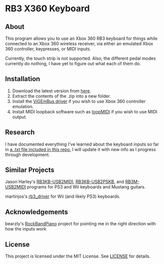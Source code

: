 # RB3 X360 Keyboard
## About
This program allows you to use an Xbox 360 RB3 keyboard for things while connected to an Xbox 360 wireless receiver, via either an emulated Xbox 360 controller, keypresses, or MIDI inputs.

Currently, the touch strip is not supported. Also, the different pedal modes currently do nothing, I have yet to figure out what each of them do.

## Installation

1. Download the latest version from [here](https://github.com/TheNathannator/RB3_X360_Keyboard/releases/latest).
2. Extract the contents of the .zip into a new folder.
3. Install the [ViGEmBus driver](https://github.com/ViGEm/ViGEmBus/releases/latest) if you wish to use Xbox 360 controller emulation.
4. Install MIDI loopback software such as [loopMIDI](https://www.tobias-erichsen.de/software/loopmidi.html) if you wish to use MIDI output.

## Research

I have documented everything I've learned about the keyboard inputs so far in [a .txt file included in this repo.](https://github.com/TheNathannator/RB3_X360_Keyboard/blob/main/X360%20Keys%20Inputs.txt) I will update it with new info as I progress through development.

## Similar Projects
Jason Harley's [RB3KB-USB2MIDI](https://jasonharley2o.com/wiki/doku.php?id=rb3keyboard),
[RB3KB-USB2PSKB](https://jasonharley2o.com/wiki/doku.php?id=rb3keyboardps), and 
[RB3M-USB2MIDI](https://jasonharley2o.com/wiki/doku.php?id=rb3mustang) programs for PS3 and Wii keyboards and Mustang guitars.

martinjos's [rb3_driver](https://github.com/martinjos/rb3_driver) for Wii (and likely PS3) keyboards.

## Acknowledgements
bearzly's [RockBandPiano](https://github.com/bearzly/RockBandPiano) project for pointing me in the right direction with how the inputs work

## License
This project is licensed under the MIT License. See [LICENSE](https://github.com/TheNathannator/RB3_X360_Keyboard/blob/main/LICENSE) for details.
